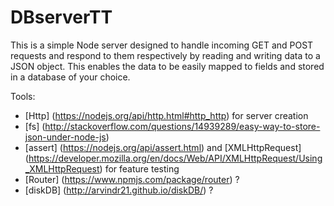 # DBserverTT

This is a simple Node server designed to handle incoming GET and POST requests and respond to them respectively by reading and writing data to a JSON object. This enables the data to be easily mapped to fields and stored in a database of your choice.

Tools:
- [Http] (https://nodejs.org/api/http.html#http_http) for server creation
- [fs] (http://stackoverflow.com/questions/14939289/easy-way-to-store-json-under-node-js)
- [assert] (https://nodejs.org/api/assert.html) and [XMLHttpRequest] (https://developer.mozilla.org/en/docs/Web/API/XMLHttpRequest/Using_XMLHttpRequest) for feature testing
- [Router] (https://www.npmjs.com/package/router) ?
- [diskDB] (http://arvindr21.github.io/diskDB/) ?
